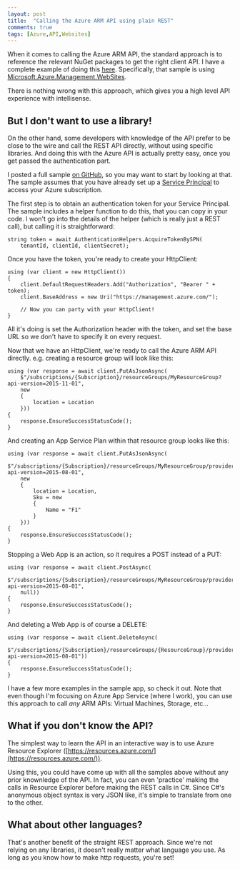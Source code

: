 ```yaml
---
layout: post
title:  "Calling the Azure ARM API using plain REST"
comments: true
tags: [Azure,API,Websites]
---
```


When it comes to calling the Azure ARM API, the standard approach is to reference the relevant NuGet packages to get the right client API. I have a complete example of doing this [here](https://github.com/davidebbo/AzureWebsitesSamples/tree/master/ManagementLibrarySample). Specifically, that sample is using [Microsoft.Azure.Management.WebSites](https://www.nuget.org/packages/Microsoft.Azure.Management.WebSites).

There is nothing wrong with this approach, which gives you a high level API experience with intellisense.

## But I don't want to use a library!

On the other hand, some developers with knowledge of the API prefer to be close to the wire and call the REST API directly, without using specific libraries. And doing this with the Azure API is actually pretty easy, once you get passed the authentication part.

I posted a full sample [on GitHub](https://github.com/davidebbo/AzureWebsitesSamples/tree/master/HttpClientSample), so you may want to start by looking at that. The sample assumes that you have already set up a [Service Principal](http://blog.davidebbo.com/2014/12/azure-service-principal.html) to access your Azure subscription.

The first step is to obtain an authentication token for your Service Principal. The sample includes a helper function to do this, that you can copy in your code. I won't go into the details of the helper (which is really just a REST call), but calling it is straightforward: 

```
string token = await AuthenticationHelpers.AcquireTokenBySPN(
	tenantId, clientId, clientSecret);
```

Once you have the token, you're ready to create your HttpClient:

```
using (var client = new HttpClient())
{
    client.DefaultRequestHeaders.Add("Authorization", "Bearer " + token);
    client.BaseAddress = new Uri("https://management.azure.com/");

    // Now you can party with your HttpClient!
}
```

All it's doing is set the Authorization header with the token, and set the base URL so we don't have to specify it on every request.

Now that we have an HttpClient, we're ready to call the Azure ARM API directly. e.g. creating a resource group will look like this:

```
using (var response = await client.PutAsJsonAsync(
    $"/subscriptions/{Subscription}/resourceGroups/MyResourceGroup?api-version=2015-11-01",
    new
    {
        location = Location
    }))
{
    response.EnsureSuccessStatusCode();
}
```

And creating an App Service Plan within that resource group looks like this:

```
using (var response = await client.PutAsJsonAsync(
    $"/subscriptions/{Subscription}/resourceGroups/MyResourceGroup/providers/Microsoft.Web/serverfarms/MyFreePlan?api-version=2015-08-01",
    new
    {
        location = Location,
        Sku = new
        {
            Name = "F1"
        }
    }))
{
    response.EnsureSuccessStatusCode();
}
```

Stopping a Web App is an action, so it requires a POST instead of a PUT:

```
using (var response = await client.PostAsync(
    $"/subscriptions/{Subscription}/resourceGroups/MyResourceGroup/providers/Microsoft.Web/sites/MyApp/stop?api-version=2015-08-01",
    null))
{
    response.EnsureSuccessStatusCode();
}
```

And deleting a Web App is of course a DELETE:

```
using (var response = await client.DeleteAsync(
    $"/subscriptions/{Subscription}/resourceGroups/{ResourceGroup}/providers/Microsoft.Web/sites/{WebApp}?api-version=2015-08-01"))
{
    response.EnsureSuccessStatusCode();
}
```

I have a few more examples in the sample app, so check it out. Note that even though I'm focusing on Azure App Service (where I work), you can use this approach to call *any* ARM APIs: Virtual Machines, Storage, etc... 

## What if you don't know the API?

The simplest way to learn the API in an interactive way is to use Azure Resource Explorer ([https://resources.azure.com/](https://resources.azure.com/)).

Using this, you could have come up with all the samples above without any prior knownledge of the API. In fact, you can even 'practice' making the calls in Resource Explorer before making the REST calls in C#. Since C#'s anonymous object syntax is very JSON like, it's simple to translate from one to the other.

## What about other languages?

That's another benefit of the straight REST approach. Since we're not relying on any libraries, it doesn't really matter what language you use. As long as you know how to make http requests, you're set!

